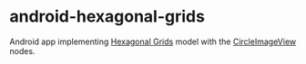 # android-hexagonal-grids
Android app implementing [Hexagonal Grids][1] model with the [CircleImageView][2] nodes.

 [1]: http://www.redblobgames.com/grids/hexagons/
 [2]: https://github.com/hdodenhof/CircleImageView
